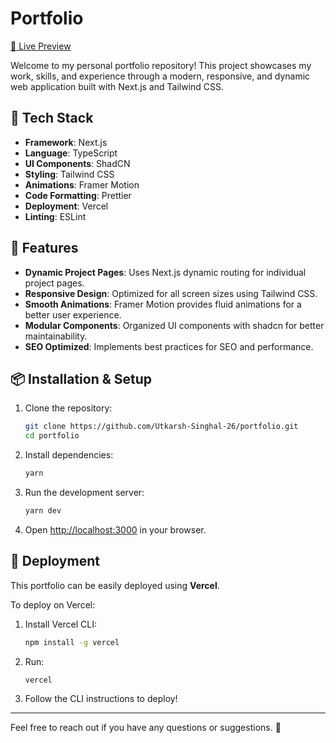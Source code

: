 # Portfolio

[🔗 Live Preview](https://utkarsh-singhal.is-a.dev/)

Welcome to my personal portfolio repository! This project showcases my work, skills, and experience through a modern, responsive, and dynamic web application built with Next.js and Tailwind CSS.

## 🚀 Tech Stack

- **Framework**: Next.js
- **Language**: TypeScript
- **UI Components**: ShadCN
- **Styling**: Tailwind CSS
- **Animations**: Framer Motion
- **Code Formatting**: Prettier
- **Deployment**: Vercel
- **Linting**: ESLint

## 🌟 Features

- **Dynamic Project Pages**: Uses Next.js dynamic routing for individual project pages.
- **Responsive Design**: Optimized for all screen sizes using Tailwind CSS.
- **Smooth Animations**: Framer Motion provides fluid animations for a better user experience.
- **Modular Components**: Organized UI components with shadcn for better maintainability.
- **SEO Optimized**: Implements best practices for SEO and performance.

## 📦 Installation & Setup

1. Clone the repository:

   ```sh
   git clone https://github.com/Utkarsh-Singhal-26/portfolio.git
   cd portfolio
   ```

2. Install dependencies:

   ```sh
   yarn
   ```

3. Run the development server:

   ```sh
   yarn dev
   ```

4. Open [http://localhost:3000](http://localhost:3000) in your browser.

## 📌 Deployment

This portfolio can be easily deployed using **Vercel**.

To deploy on Vercel:

1. Install Vercel CLI:
   ```sh
   npm install -g vercel
   ```
2. Run:
   ```sh
   vercel
   ```
3. Follow the CLI instructions to deploy!

---

Feel free to reach out if you have any questions or suggestions. 🚀
